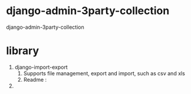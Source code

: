 # django-admin-3party-collection
django-admin-3party-collection

# library
1. django-import-export
   1. Supports file management, export and import, such as csv and xls
   2. Readme : 
2. 